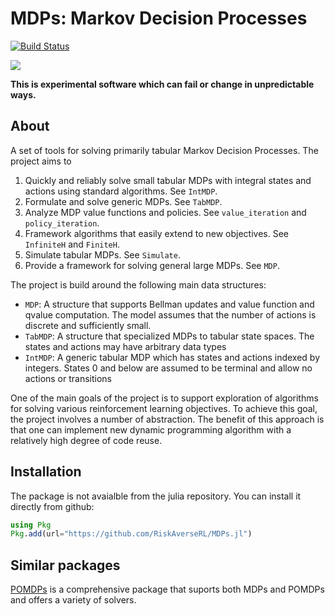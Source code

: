 MDPs: Markov Decision Processes
===============================

[![Build Status](https://github.com/RiskAverseRL/MDPs/workflows/CI/badge.svg)](https://github.com/RiskAverseRL/MDPs/actions)

[![](https://img.shields.io/badge/docs-latest-blue.svg)](https://riskaverserl.github.io/MDPs.jl/dev/)


**This is experimental software which can fail or change in unpredictable ways.**

## About

A set of tools for solving primarily tabular Markov Decision Processes. The project aims to 

1. Quickly and reliably solve small tabular MDPs with integral states and actions using standard algorithms. See `IntMDP`.
2. Formulate and solve generic MDPs. See `TabMDP`.
3. Analyze MDP value functions and policies. See `value_iteration` and `policy_iteration`.
4. Framework algorithms that easily extend to new objectives. See `InfiniteH` and `FiniteH`.
5. Simulate tabular MDPs. See `Simulate`.
6. Provide a framework for solving general large MDPs. See `MDP`.

The project is build around the following main data structures:

- `MDP`: A structure that supports Bellman updates and value function and qvalue computation. The model assumes that the number of actions is discrete and sufficiently small.
- `TabMDP`: A structure that specialized MDPs to tabular state spaces. The states and actions may have arbitrary data types
- `IntMDP`: A generic tabular MDP which has states and actions indexed by integers. States 0 and below are assumed to be terminal and allow no actions or transitions

One of the main goals of the project is to support exploration of algorithms for solving various reinforcement learning objectives. To achieve this goal, the project involves a number of abstraction. The benefit of this approach is that one can implement new dynamic programming algorithm with a relatively high degree of code reuse.

## Installation

The package is not avaialble from the julia repository. You can install it directly from github:

```julia
using Pkg
Pkg.add(url="https://github.com/RiskAverseRL/MDPs.jl")
```

## Similar packages

[POMDPs](https://github.com/JuliaPOMDP/POMDPs.jl) is a comprehensive package that suports both MDPs and POMDPs and offers a variety of solvers.
